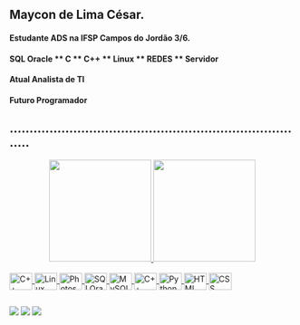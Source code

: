 ## Maycon de Lima César.
#### Estudante ADS na IFSP Campos do Jordão 3/6.
#### SQL Oracle ** C ** C++ ** Linux ** REDES ** Servidor
#### Atual Analista de TI
#### Futuro Programador
## ............................................................................
 

<div align="center">
  <a href="https://github.com/maycovisk">
  <img height="180em" src="https://github-readme-stats.vercel.app/api?username=maycovisk&show_icons=true&theme=onedark&include_all_commits=true&count_private=true"/>
  <img height="180em" src="https://github-readme-stats.vercel.app/api/top-langs/?username=maycovisk&layout=compact&langs_count=7&theme=onedark"/>
</div>
  <div style="display: inline_block"><br>
  <img align="center" alt="C++" height="30" width="40" src="https://cdn.jsdelivr.net/gh/devicons/devicon/icons/cplusplus/cplusplus-original.svg">
  <img align="center" alt="Linux" height="30" width="40" src="https://cdn.jsdelivr.net/gh/devicons/devicon/icons/linux/linux-original.svg">
  <img align="center" alt="Photoshop" height="30" width="40" src="https://cdn.jsdelivr.net/gh/devicons/devicon/icons/photoshop/photoshop-plain.svg">
  <img align="center" alt="SQLOracle" height="30" width="40" src="https://cdn.jsdelivr.net/gh/devicons/devicon/icons/oracle/oracle-original.svg">  
  <img align="center" alt="MySQL" height="30" width="40" src="https://cdn.jsdelivr.net/gh/devicons/devicon/icons/mysql/mysql-original-wordmark.svg">  
  <img align="center" alt="C++" height="30" width="40" src="https://cdn.jsdelivr.net/gh/devicons/devicon/icons/c/c-original.svg">
  <img align="center" alt="Python" height="30" width="40" src="https://cdn.jsdelivr.net/gh/devicons/devicon/icons/python/python-original.svg">
  <img align="center" alt="HTML" height="30" width="40" src="https://cdn.jsdelivr.net/gh/devicons/devicon/icons/html/html-original.svg">
  <img align="center" alt="CSS" height="30" width="40" src="https://cdn.jsdelivr.net/gh/devicons/devicon/icons/css/css-original.svg">
</div>
  
  ##
  
   
<div> 
   <a href="https://instagram.com/maycovisk" target="_blank"><img src="https://img.shields.io/badge/-Instagram-%23E4405F?style=for-the-badge&logo=instagram&logoColor=white" target="_blank"></a>
 	  <a href = "mailto:maycon.limac@gmail.com"><img src="https://img.shields.io/badge/-Gmail-%23333?style=for-the-badge&logo=gmail&logoColor=white" target="_blank"></a>
  <a href="https://www.linkedin.com/in/mayconlimac" target="_blank"><img src="https://img.shields.io/badge/-LinkedIn-%230077B5?style=for-the-badge&logo=linkedin&logoColor=white" target="_blank"></a> 
 
 
 
</div>
  
  
